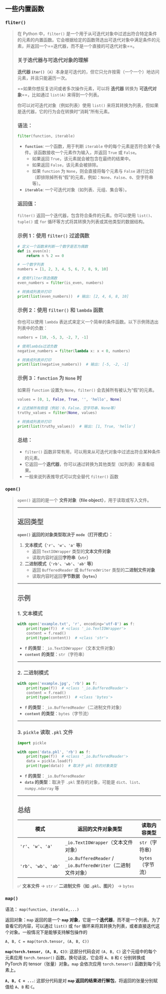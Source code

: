 ## 一些内置函数

### `fliter()`

> 在 Python 中，`filter()` 是一个用于从可迭代对象中过滤出符合特定条件的元素的内置函数。它会根据给定的函数筛选出可迭代对象中满足条件的元素，并返回一个==迭代器，而不是一个直接的可迭代对象==。
>
> ### 关于迭代器与可迭代对象的理解
>
> **迭代器 `iter()`**（`A`）本身是可迭代的，但它只允许按需（一个一个）地访问元素，并且只能遍历一次。
>
> ==如果你想反复访问或者多次操作元素，可以将 **迭代器** 转换为 **可迭代对象**==，比如通过 `list(A)` 来得到一个列表。
>
> 你可以对可迭代对象（例如列表）使用 `list()` 来将其转换为列表，但如果是迭代器，它的行为会在转换时“消耗”所有元素。
>
> ### 语法：
>
> ```python
> filter(function, iterable)
> ```
>
> - **`function`**: 一个函数，用于判断 `iterable` 中的每个元素是否符合某个条件。该函数接收一个元素作为输入，并返回 `True` 或 `False`。
>   - 如果返回 `True`，该元素就会被包含在最终的结果中。
>   - 如果返回 `False`，该元素会被排除。
>   - 如果 `function` 为 `None`，则会直接将每个元素与 `False` 进行比较（即排除掉所有“假”的元素，例如：`None`、`False`、`0`、空字符串等）。
> - **`iterable`**: 一个可迭代对象（如列表、元组、集合等）。
>
> ### 返回值：
>
> `filter()` 返回一个迭代器，包含符合条件的元素。你可以使用 `list()`、`tuple()` 或 `for` 循环等方式将其转换为列表或其他类型的数据结构。
>
> ### 示例 1：使用 `filter()` 过滤偶数
>
> ```python
> # 定义一个函数来判断一个数字是否为偶数
> def is_even(n):
>     return n % 2 == 0
> 
> # 一个数字列表
> numbers = [1, 2, 3, 4, 5, 6, 7, 8, 9, 10]
> 
> # 使用filter筛选偶数
> even_numbers = filter(is_even, numbers)
> 
> # 转换成列表并打印
> print(list(even_numbers))  # 输出: [2, 4, 6, 8, 10]
> ```
>
> ### 示例 2：使用 `filter()` 和 `lambda` 函数
>
> 你也可以使用 `lambda` 表达式来定义一个简单的条件函数。以下示例筛选出列表中的负数：
>
> ```python
> numbers = [10, -5, 3, -2, 7, -1]
> 
> # 使用lambda过滤负数
> negative_numbers = filter(lambda x: x < 0, numbers)
> 
> # 转换成列表并打印
> print(list(negative_numbers))  # 输出: [-5, -2, -1]
> ```
>
> ### 示例 3：`function` 为 `None` 时
>
> 如果将 `function` 设置为 `None`，`filter()` 会去掉所有被认为“假”的元素。
>
> ```python
> values = [0, 1, False, True, '', 'hello', None]
> 
> # 过滤掉所有假值（例如：0、False、空字符串、None等）
> truthy_values = filter(None, values)
> 
> # 转换成列表并打印
> print(list(truthy_values))  # 输出: [1, True, 'hello']
> ```
>
> ### 总结：
>
> - `filter()` 函数非常有用，可以用来从可迭代对象中过滤出符合某种条件的元素。
> - 它返回一个**迭代器**，你可以通过转换为其他类型（如列表）来查看结果。
> - 一般来说列表推导式可以完全替代 `filter()` 函数

### `open()`

> `open()` 返回的是一个 **文件对象（file object）**，用于读取或写入文件。
>
> ------
>
> ## **返回类型**
>
> **`open()` 返回的对象类型取决于 `mode`（打开模式）：**
>
> 1. **文本模式（`'r'`、`'w'`、`'a'` 等）**
>    - 返回 `TextIOWrapper` 类型的**文本文件对象**
>    - 读取内容时返回**字符串（`str`）**
> 2. **二进制模式（`'rb'`、`'wb'`、`'ab'` 等）**
>    - 返回 `BufferedReader` 或 `BufferedWriter` 类型的**二进制文件对象**
>    - 读取内容时返回**字节数据（`bytes`）**
>
> ------
>
> ## **示例**
>
> ### **1. 文本模式**
>
> ```python
> with open('example.txt', 'r', encoding='utf-8') as f:
>     print(type(f))  # <class '_io.TextIOWrapper'>
>     content = f.read()
>     print(type(content))  # <class 'str'>
> ```
>
> - **`f` 的类型**：`_io.TextIOWrapper`（文本文件对象）
> - **`content` 的类型**：`str`（字符串）
>
> ------
>
> ### **2. 二进制模式**
>
> ```python
> with open('example.jpg', 'rb') as f:
>     print(type(f))  # <class '_io.BufferedReader'>
>     content = f.read()
>     print(type(content))  # <class 'bytes'>
> ```
>
> - **`f` 的类型**：`_io.BufferedReader`（二进制文件对象）
> - **`content` 的类型**：`bytes`（字节流）
>
> ------
>
> ### **3. `pickle` 读取 `.pkl` 文件**
>
> ```python
> import pickle
> 
> with open('data.pkl', 'rb') as f:
>     print(type(f))  # <class '_io.BufferedReader'>
>     data = pickle.load(f)
>     print(type(data))  # 取决于 pkl 存的对象类型
> ```
>
> - **`f` 的类型**：`_io.BufferedReader`
> - **`data` 的类型**：取决于 `.pkl` 里存的对象，可能是 `dict`、`list`、`numpy.ndarray` 等
>
> ------
>
> ## **总结**
>
> | **模式**               | **返回的文件对象类型**                                       | **读取内容类型**  |
> | ---------------------- | ------------------------------------------------------------ | ----------------- |
> | `'r'`、`'w'`、`'a'`    | `_io.TextIOWrapper`（文本文件对象）                          | `str`（字符串）   |
> | `'rb'`、`'wb'`、`'ab'` | `_io.BufferedReader` / `_io.BufferedWriter`（二进制文件对象） | `bytes`（字节流） |
>
> ✅ **文本文件** → `str`
>  ✅ **二进制文件（如 `.pkl`、图片）** → `bytes`





### `map()`

语法： `map(function, iterable,...)`

返回对象：`map` 返回的是一个 **`map` 对象**，它是一个**迭代器**，而不是一个列表。为了查看它的内容，可以通过 `list()` 或 `for` 循环来将其转换为列表，或者直接迭代这个对象。一般情况下是能够支持解包操作的

`A, B, C = map(torch.tensor, (A, B, C))`

**`map(torch.tensor, (A, B, C))`**: 这部分代码会对 `(A, B, C)` 这个元组中的每个元素应用 `torch.tensor()` 函数。换句话说，它会将 `A`、`B` 和 `C` 分别转换成 PyTorch 的 tensor（张量）对象。`map` 会依次应用 `torch.tensor()` 函数到每个元素上。

**`A, B, C = ...`**: 这部分代码是对 **`map` 返回的结果进行解包**，将返回的张量分别赋值给 `A`、`B` 和 `C`。